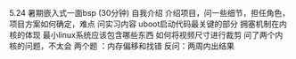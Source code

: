 5.24 暑期嵌入式一面bsp  (30分钟)
    自我介绍
    介绍项目，问一些细节，担任角色，项目方案如何确定，难点
    问实习内容
    uboot启动代码最关键的部分
    拥塞机制在内核的体现
    最小linux系统应该包含哪些东西
    如何将视频尺寸进行裁剪
    问了两个内核的问题，不太会
    两个题 ：内存偏移和找错
    反问：两周内出结果
